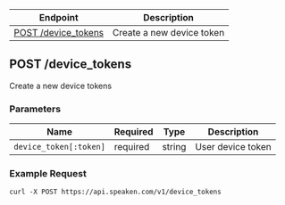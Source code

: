 |Endpoint|Description|
|--------|-----------|
|[POST /device_tokens](#post-device-tokens)| Create a new device token|

## POST /device_tokens

Create a new device tokens

### Parameters

|Name|Required|Type|Description|
|----|--------|----|-----------|
|```device_token[:token]```|required|string|User device token|

### Example Request

```curl -X POST https://api.speaken.com/v1/device_tokens```
